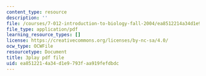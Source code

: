 ```yaml
---
content_type: resource
description: ''
file: /courses/7-012-introduction-to-biology-fall-2004/ea8512214a34d1e9793faa919fefdbdc_BAldLXDPWZM.pdf
file_type: application/pdf
learning_resource_types: []
license: https://creativecommons.org/licenses/by-nc-sa/4.0/
ocw_type: OCWFile
resourcetype: Document
title: 3play pdf file
uid: ea851221-4a34-d1e9-793f-aa919fefdbdc
---
```

